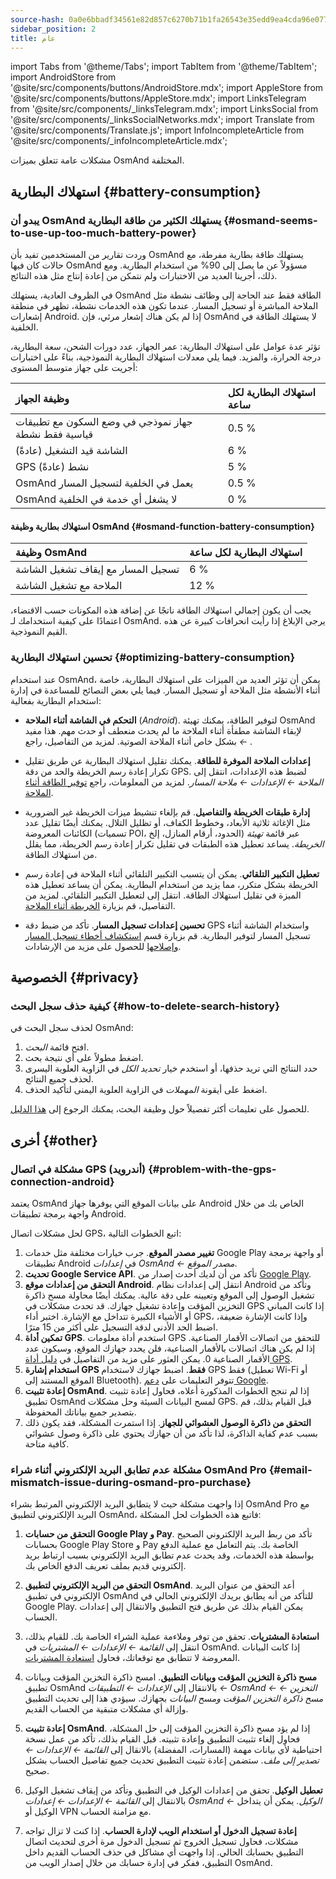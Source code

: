 ```yaml
---
source-hash: 0a0e6bbadf34561e82d857c6270b71b1fa26543e35edd9ea4cda96e07711812f
sidebar_position: 2
title: عام
---
```

import Tabs from '@theme/Tabs';
import TabItem from '@theme/TabItem';
import AndroidStore from '@site/src/components/buttons/AndroidStore.mdx';
import AppleStore from '@site/src/components/buttons/AppleStore.mdx';
import LinksTelegram from '@site/src/components/_linksTelegram.mdx';
import LinksSocial from '@site/src/components/_linksSocialNetworks.mdx';
import Translate from '@site/src/components/Translate.js';
import InfoIncompleteArticle from '@site/src/components/_infoIncompleteArticle.mdx';


مشكلات عامة تتعلق بميزات OsmAnd المختلفة.

## استهلاك البطارية {#battery-consumption}

### يبدو أن OsmAnd يستهلك الكثير من طاقة البطارية {#osmand-seems-to-use-up-too-much-battery-power}

وردت تقارير من المستخدمين تفيد بأن OsmAnd يستهلك طاقة بطارية مفرطة، مع حالات كان فيها OsmAnd مسؤولاً عن ما يصل إلى 90% من استخدام البطارية. ومع ذلك، أجرينا العديد من الاختبارات ولم نتمكن من إعادة إنتاج مثل هذه النتائج.

في الظروف العادية، يستهلك OsmAnd الطاقة فقط عند الحاجة إلى وظائف نشطة مثل الملاحة المباشرة أو تسجيل المسار. عندما تكون هذه الخدمات نشطة، تظهر في منطقة إشعارات Android. إذا لم يكن هناك إشعار مرئي، فإن OsmAnd لا يستهلك الطاقة في الخلفية.

تؤثر عدة عوامل على استهلاك البطارية: عمر الجهاز، عدد دورات الشحن، سعة البطارية، درجة الحرارة، والمزيد. فيما يلي معدلات استهلاك البطارية النموذجية، بناءً على اختبارات أجريت على جهاز متوسط المستوى:

| وظيفة الجهاز | استهلاك البطارية لكل ساعة |
| :--- | :--- |
| جهاز نموذجي في وضع السكون مع تطبيقات قياسية فقط نشطة | 0.5 % |
| الشاشة قيد التشغيل (عادةً) | 6 % |
| GPS نشط (عادةً) | 5 % |
| OsmAnd يعمل في الخلفية لتسجيل المسار | 0.5 % |
| OsmAnd لا يشغل أي خدمة في الخلفية | 0 % |

#### استهلاك بطارية وظيفة OsmAnd {#osmand-function-battery-consumption}

| وظيفة OsmAnd | استهلاك البطارية لكل ساعة |
| :--- | :--- |
| تسجيل المسار مع إيقاف تشغيل الشاشة | 6 % |
| الملاحة مع تشغيل الشاشة | 12 % |

يجب أن يكون إجمالي استهلاك الطاقة ناتجًا عن إضافة هذه المكونات حسب الاقتضاء، اعتمادًا على كيفية استخدامك لـ OsmAnd. يرجى الإبلاغ إذا رأيت انحرافات كبيرة عن هذه القيم النموذجية.

### تحسين استهلاك البطارية {#optimizing-battery-consumption}

عند استخدام OsmAnd، يمكن أن تؤثر العديد من الميزات على استهلاك البطارية، خاصة أثناء الأنشطة مثل الملاحة أو تسجيل المسار. فيما يلي بعض النصائح للمساعدة في إدارة استخدام البطارية بفعالية:

- **التحكم في الشاشة أثناء الملاحة** (*Android*). لتوفير الطاقة، يمكنك تهيئة OsmAnd لإبقاء الشاشة مطفأة أثناء الملاحة ما لم يحدث منعطف أو حدث مهم. هذا مفيد بشكل خاص أثناء الملاحة الصوتية. لمزيد من التفاصيل، راجع *<Translate android="true" ids="shared_string_menu,configure_profile,general_settings_2"/> ← [<Translate android="true" ids="screen_control"/>](../navigation/guidance/voice-navigation.md#screen-control)*.

- **إعدادات الملاحة الموفرة للطاقة**. يمكنك تقليل استهلاك البطارية عن طريق تقليل تكرار إعادة رسم الخريطة والحد من دقة GPS. لضبط هذه الإعدادات، انتقل إلى *الملاحة ← الإعدادات ← ملاحة المسار*. لمزيد من المعلومات، راجع [توفير الطاقة أثناء الملاحة](../navigation/setup/route-navigation.md#saving-power-during-navigation).

- **إدارة طبقات الخريطة والتفاصيل**. قم بإلغاء تنشيط ميزات الخريطة غير الضرورية مثل الإغاثة ثلاثية الأبعاد، وخطوط الكفاف، أو تظليل التلال. يمكنك أيضًا تقليل عدد الكائنات المعروضة (تسميات POI، الحدود، أرقام المنازل، إلخ) عبر قائمة *تهيئة الخريطة*. يساعد تعطيل هذه الطبقات في تقليل تكرار إعادة رسم الخريطة، مما يقلل من استهلاك الطاقة.

- **تعطيل التكبير التلقائي**. يمكن أن يتسبب التكبير التلقائي أثناء الملاحة في إعادة رسم الخريطة بشكل متكرر، مما يزيد من استخدام البطارية. يمكن أن يساعد تعطيل هذه الميزة في تقليل استهلاك الطاقة. انتقل إلى *<Translate android="true" ids="shared_string_menu,shared_string_settings,application_profiles,routing_settings_2,map_during_navigation"/>* لتعطيل التكبير التلقائي. لمزيد من التفاصيل، قم بزيارة [الخريطة أثناء الملاحة](../navigation/guidance/map-during-navigation.md).

- **تحسين إعدادات تسجيل المسار**. تأكد من ضبط دقة GPS واستخدام الشاشة أثناء تسجيل المسار لتوفير البطارية. قم بزيارة قسم [استكشاف أخطاء تسجيل المسار وإصلاحها](../troubleshooting/track-recording-issues.md) للحصول على مزيد من الإرشادات.

## الخصوصية {#privacy}

<!--
Privacy related issues (delete history / check internet usage / permissions).
-->

### كيفية حذف سجل البحث {#how-to-delete-search-history}

لحذف سجل البحث في OsmAnd:

1. افتح قائمة *البحث*.
2. اضغط مطولاً على أي نتيجة بحث.
3. حدد النتائج التي تريد حذفها، أو استخدم خيار *تحديد الكل* في الزاوية العلوية اليسرى لحذف جميع النتائج.
4. اضغط على أيقونة *المهملات* في الزاوية العلوية اليمنى لتأكيد الحذف.

للحصول على تعليمات أكثر تفصيلاً حول وظيفة البحث، يمكنك الرجوع إلى [هذا الدليل](../search/search-history.md).

## أخرى {#other}

### مشكلة في اتصال GPS (أندرويد) {#problem-with-the-gps-connection-android}

يعتمد OsmAnd على بيانات الموقع التي يوفرها جهاز Android الخاص بك من خلال واجهة برمجة تطبيقات Android.

لحل مشكلات اتصال GPS، اتبع الخطوات التالية:

1. **تغيير مصدر الموقع**. جرب خيارات مختلفة مثل خدمات Google Play أو واجهة برمجة تطبيقات Android في *إعدادات OsmAnd ← مصدر الموقع*.
2. **تحديث Google Service API**. تأكد من أن لديك أحدث إصدار من [Google Play](https://play.google.com/store/apps/details?id=com.google.android.gms&hl=en&gl=US).
3. **التحقق من إعدادات موقع Android**. انتقل إلى إعدادات نظام Android وتأكد من تشغيل الوصول إلى الموقع وتعيينه على دقة عالية. يمكنك أيضًا محاولة مسح ذاكرة التخزين المؤقت وإعادة تشغيل جهازك. قد تحدث مشكلات في GPS إذا كانت المباني أو الأشياء الكبيرة تتداخل مع الإشارة. اختبر أداء GPS، وإذا كانت الإشارة ضعيفة، اضبط الحد الأدنى لدقة التسجيل على أكثر من 15 مترًا.
4. **تمكين أداة GPS**. استخدم أداة معلومات GPS للتحقق من اتصالات الأقمار الصناعية. إذا لم يكن هناك اتصالات بالأقمار الصناعية، فلن يحدد جهازك الموقع، وسيكون عدد الأقمار الصناعية 0. يمكن العثور على مزيد من التفاصيل في [دليل أداة GPS](../widgets/info-widgets.md#gps-info-android).
5. **استخدام إشارة GPS فقط**. اضبط جهازك لاستخدام GPS فقط (تعطيل Wi-Fi أو الموقع المستند إلى Bluetooth). تتوفر التعليمات على [دعم Google](https://support.google.com/android/answer/3467281?hl=en).
6. **إعادة تثبيت OsmAnd**. إذا لم تنجح الخطوات المذكورة أعلاه، فحاول إعادة تثبيت تطبيق OsmAnd لمسح البيانات السيئة وحل مشكلات GPS. قبل القيام بذلك، قم بتصدير جميع بياناتك المحفوظة.
7. **التحقق من ذاكرة الوصول العشوائي للجهاز**. إذا استمرت المشكلة، فقد يكون ذلك بسبب عدم كفاية الذاكرة، لذا تأكد من أن جهازك يحتوي على ذاكرة وصول عشوائي كافية متاحة.

### مشكلة عدم تطابق البريد الإلكتروني أثناء شراء OsmAnd Pro {#email-mismatch-issue-during-osmand-pro-purchase}

<!-- ???
or this title:
### Resolving payment account and app email sync issues in OsmAnd {#resolving-payment-account-and-app-email-sync-issues-in-osmand}
-->

إذا واجهت مشكلة حيث لا يتطابق البريد الإلكتروني المرتبط بشراء OsmAnd Pro مع البريد الإلكتروني لتطبيق OsmAnd، فاتبع هذه الخطوات لحل المشكلة:

1. **التحقق من حسابات Google Play و Pay**. تأكد من ربط البريد الإلكتروني الصحيح بحسابات Google Play Store و Pay الخاصة بك. يتم التعامل مع عملية الدفع بواسطة هذه الخدمات، وقد يحدث عدم تطابق البريد الإلكتروني بسبب ارتباط بريد إلكتروني قديم بملف تعريف الدفع الخاص بك.

2. **التحقق من البريد الإلكتروني لتطبيق OsmAnd**. أعد التحقق من عنوان البريد الإلكتروني في تطبيق OsmAnd للتأكد من أنه يطابق بريدك الإلكتروني الحالي في Google Play. يمكن القيام بذلك عن طريق فتح التطبيق والانتقال إلى إعدادات الحساب.

3. **استعادة المشتريات**. تحقق من توفر وملاءمة عملية الشراء الخاصة بك. للقيام بذلك، انتقل إلى *القائمة ← الإعدادات ← المشتريات* في OsmAnd. إذا كانت البيانات المعروضة لا تتطابق مع توقعاتك، فحاول [استعادة المشتريات](./purchases_payments.md#how-to-restore-purchases).

4. **مسح ذاكرة التخزين المؤقت وبيانات التطبيق**. امسح ذاكرة التخزين المؤقت وبيانات تطبيق OsmAnd بالانتقال إلى *الإعدادات ← التطبيقات ← OsmAnd ← التخزين ← مسح ذاكرة التخزين المؤقت ومسح البيانات* بجهازك. سيؤدي هذا إلى تحديث التطبيق وإزالة أي مشكلات متبقية من الحساب القديم.

5. **إعادة تثبيت OsmAnd**. إذا لم يؤد مسح ذاكرة التخزين المؤقت إلى حل المشكلة، فحاول إلغاء تثبيت التطبيق وإعادة تثبيته. قبل القيام بذلك، تأكد من عمل نسخة احتياطية لأي بيانات مهمة (المسارات، المفضلة) بالانقال إلى *القائمة ← الإعدادات ← تصدير إلى ملف*. ستضمن إعادة تثبيت التطبيق تحديث جميع تفاصيل الحساب بشكل صحيح.

6. **تعطيل الوكيل**. تحقق من إعدادات الوكيل في التطبيق وتأكد من إيقاف تشغيل الوكيل بالانتقال إلى *القائمة ← الإعدادات ← إعدادات OsmAnd ← الوكيل*. يمكن أن يتداخل الوكيل أو VPN مع مزامنة الحساب.

7. **إعادة تسجيل الدخول أو استخدام الويب لإدارة الحساب**. إذا كنت لا تزال تواجه مشكلات، فحاول تسجيل الخروج ثم تسجيل الدخول مرة أخرى لتحديث اتصال التطبيق بحسابك الحالي. إذا واجهت أي مشاكل في حذف الحساب القديم داخل التطبيق، ففكر في إدارة حسابك من خلال إصدار الويب من OsmAnd.
